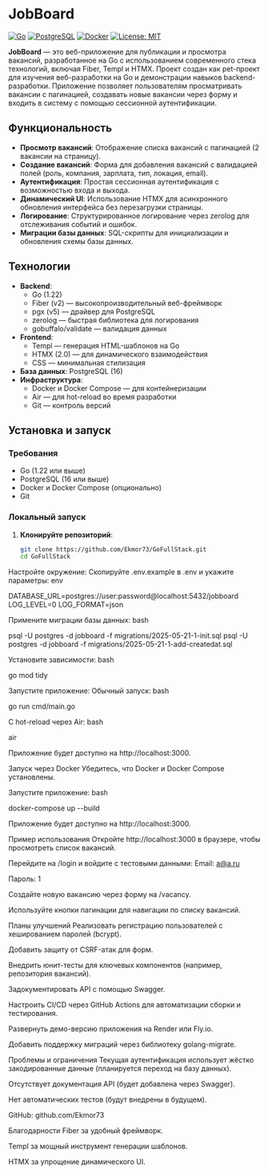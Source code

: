 # JobBoard

[![Go](https://img.shields.io/badge/Go-1.22-blue)](https://golang.org/) [![PostgreSQL](https://img.shields.io/badge/PostgreSQL-16-blue)](https://www.postgresql.org/) [![Docker](https://img.shields.io/badge/Docker-20.10-blue)](https://www.docker.com/) [![License: MIT](https://img.shields.io/badge/License-MIT-yellow.svg)](https://opensource.org/licenses/MIT)

**JobBoard** — это веб-приложение для публикации и просмотра вакансий, разработанное на Go с использованием современного стека технологий, включая Fiber, Templ и HTMX. Проект создан как pet-проект для изучения веб-разработки на Go и демонстрации навыков backend-разработки. Приложение позволяет пользователям просматривать вакансии с пагинацией, создавать новые вакансии через форму и входить в систему с помощью сессионной аутентификации.

## Функциональность

- **Просмотр вакансий**: Отображение списка вакансий с пагинацией (2 вакансии на страницу).
- **Создание вакансий**: Форма для добавления вакансий с валидацией полей (роль, компания, зарплата, тип, локация, email).
- **Аутентификация**: Простая сессионная аутентификация с возможностью входа и выхода.
- **Динамический UI**: Использование HTMX для асинхронного обновления интерфейса без перезагрузки страницы.
- **Логирование**: Структурированное логирование через zerolog для отслеживания событий и ошибок.
- **Миграции базы данных**: SQL-скрипты для инициализации и обновления схемы базы данных.

## Технологии

- **Backend**:
  - Go (1.22)
  - Fiber (v2) — высокопроизводительный веб-фреймворк
  - pgx (v5) — драйвер для PostgreSQL
  - zerolog — быстрая библиотека для логирования
  - gobuffalo/validate — валидация данных
- **Frontend**:
  - Templ — генерация HTML-шаблонов на Go
  - HTMX (2.0) — для динамического взаимодействия
  - CSS — минимальная стилизация
- **База данных**: PostgreSQL (16)
- **Инфраструктура**:
  - Docker и Docker Compose — для контейнеризации
  - Air — для hot-reload во время разработки
  - Git — контроль версий

## Установка и запуск

### Требования

- Go (1.22 или выше)
- PostgreSQL (16 или выше)
- Docker и Docker Compose (опционально)
- Git

### Локальный запуск

1. **Клонируйте репозиторий**:
   ```bash
   git clone https://github.com/Ekmor73/GoFullStack.git
   cd GoFullStack

Настройте окружение:
Скопируйте .env.example в .env и укажите параметры:
env

DATABASE_URL=postgres://user:password@localhost:5432/jobboard
LOG_LEVEL=0
LOG_FORMAT=json

Примените миграции базы данных:
bash

psql -U postgres -d jobboard -f migrations/2025-05-21-1-init.sql
psql -U postgres -d jobboard -f migrations/2025-05-21-1-add-createdat.sql

Установите зависимости:
bash

go mod tidy

Запустите приложение:
Обычный запуск:
bash

go run cmd/main.go

С hot-reload через Air:
bash

air

Приложение будет доступно на http://localhost:3000.

Запуск через Docker
Убедитесь, что Docker и Docker Compose установлены.

Запустите приложение:
bash

docker-compose up --build

Приложение будет доступно на http://localhost:3000.

Пример использования
Откройте http://localhost:3000 в браузере, чтобы просмотреть список вакансий.

Перейдите на /login и войдите с тестовыми данными:
Email: a@a.ru

Пароль: 1

Создайте новую вакансию через форму на /vacancy.

Используйте кнопки пагинации для навигации по списку вакансий.

Планы улучшений
Реализовать регистрацию пользователей с хешированием паролей (bcrypt).

Добавить защиту от CSRF-атак для форм.

Внедрить юнит-тесты для ключевых компонентов (например, репозитория вакансий).

Задокументировать API с помощью Swagger.

Настроить CI/CD через GitHub Actions для автоматизации сборки и тестирования.

Развернуть демо-версию приложения на Render или Fly.io.

Добавить поддержку миграций через библиотеку golang-migrate.

Проблемы и ограничения
Текущая аутентификация использует жёстко закодированные данные (планируется переход на базу данных).

Отсутствует документация API (будет добавлена через Swagger).

Нет автоматических тестов (будут внедрены в будущем).

GitHub: github.com/Ekmor73

Благодарности
Fiber за удобный фреймворк.

Templ за мощный инструмент генерации шаблонов.

HTMX за упрощение динамического UI.

